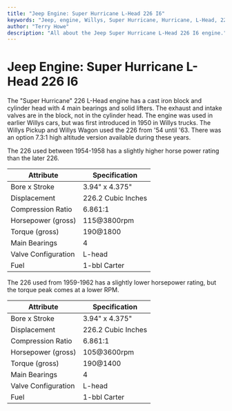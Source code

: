 ```yaml
---
title: "Jeep Engine: Super Hurricane L-Head 226 I6"
keywords: "Jeep, engine, Willys, Super Hurricane, Hurricane, L-Head, 226, I6"
author: "Terry Howe"
description: "All about the Jeep Super Hurricane L-Head 226 I6 engine."
---
```

# Jeep Engine: Super Hurricane L-Head 226 I6

The "Super Hurricane" 226 L-Head engine has a cast iron block and cylinder head with 4 main bearings and solid lifters. The exhaust and intake valves are in the block, not in the cylinder head. The engine was used in earlier Willys cars, but was first introduced in 1950 in Willys trucks. The Willys Pickup and Willys Wagon used the 226 from '54 until '63. There was an option 7.3:1 high altitude version available during these years.

The 226 used between 1954-1958 has a slightly higher horse power rating than the later 226.

| Attribute           | Specification      |
|---------------------|--------------------|
| Bore x Stroke       | 3.94" x 4.375"     |
| Displacement        | 226.2 Cubic Inches |
| Compression Ratio   | 6.861:1            |
| Horsepower (gross)  | 115@3800rpm        |
| Torque (gross)      | 190@1800           |
| Main Bearings       | 4                  |
| Valve Configuration | L-head             |
| Fuel                | 1-bbl Carter       |

The 226 used from 1959-1962 has a slightly lower horsepower rating, but the torque peak comes at a lower RPM.

| Attribute | Specification |
|-------------------------------|---|
| Bore x Stroke | 3.94" x 4.375" |
| Displacement | 226.2 Cubic Inches |
| Compression Ratio | 6.861:1 |
| Horsepower (gross) | 105@3600rpm |
| Torque (gross) | 190@1400 |
| Main Bearings | 4 |
| Valve Configuration | L-head |
| Fuel | 1-bbl Carter |

